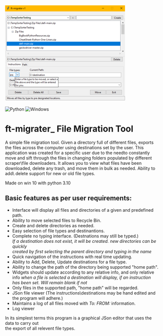 
![](/images/ft-migrater3_crop(2).png)<br><br>
![Python](https://img.shields.io/badge/python-3670A0?style=for-the-badge&logo=python&logoColor=ffdd54)
![Windows](https://img.shields.io/badge/Windows-0078D6?style=for-the-badge&logo=windows&logoColor=white)

# ft-migrater_    File Migration Tool

A simple file migration tool. Given a directory full of different files, exports the  files across the computer using destinations set by the user. This application was created for a specific user due to the needto constantly move and sift through the files in changing folders populated by different scraper\file downloaders. It  allows you to view what files have been downloaded, delete any trash, and move them in bulk as needed. Ability to add\ delete support for new or old file types.

Made on win 10 with python 3.10
       
  ## Basic features as per user requirements: 
  
   - Interface will display all files and directories of a given and predefined path. 
   - Ability to move selected files to Recycle Bin. 
   - Create and delete directories as needed.
   - Easy selection of file types and destinantions. 
   - Complete no typing interface. (Destnations may still be typed.)<br>
     *If a destination does not exist, it will be created. new directories can be quickly<br> 
     created by first selecting the parent directory and typing in the name*
   - Quick navigation of the instructions with real time updating. 
   - Ability to Add, Delete, Update destinations for a file type.
   - Ability to change the path of the directory being supported "home path".
   - Widgets should update according to any relative info, and only relative info
     *when a file is selected a destination will display, if an instruction has been set.
     Will remain blank if not*
   - Only files in the supported path, "home path" will be regarded.
   - JSon file viewer (The instructions\destinations may be hand edited and the program will adhere.)
   - Maintains a log of all files moved with *To: FROM:* information.
   - Log viewer
   
 In its simplest terms this program is a graphical JSon editor that uses the data to carry out <br>
 the export of all relevent file types. 
